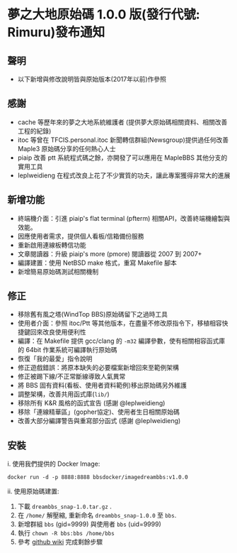 # 夢之大地原始碼 1.0.0 版(發行代號: Rimuru)發布通知

## 聲明

* 以下新增與修改說明皆與原始版本(2017年以前)作參照

## 感謝
* cache 等歷年來的夢之大地系統維護者 (提供夢大原始碼相關資料、相關改善工程的紀錄)
* itoc 等曾在 TFCIS.personal.itoc 新聞轉信群組(Newsgroup)提供過任何改善 Maple3 原始碼分享的任何熱心人士
* piaip 改善 ptt 系統程式碼之餘，亦開發了可以應用在 MapleBBS 其他分支的實用工具
* IepIweidieng 在程式改良上花了不少實質的功夫，讓此專案獲得非常大的進展

## 新增功能 
* 終端機介面：引進 piaip's flat terminal (pfterm) 相關API，改善終端機繪製與效能。
* 因應使用者需求，提供個人看板/信箱備份服務
* 重新啟用連線板轉信功能
* 文章閱讀器：升級 piaip's more (pmore) 閱讀器從 2007 到 2007+
* 編譯建置：使用 NetBSD make 格式，重寫 Makefile 腳本
* 新增簡易原始碼測試相關機制

## 修正
* 移除舊有風之塔(WindTop BBS)原始碼留下之過時工具
* 使用者介面：參照 itoc/Ptt 等其他版本，在盡量不修改原指令下，移植相容快捷鍵回來改良使用便利性
* 編譯：在 Makefile 提供 gcc/clang 的 `-m32` 編譯參數，使有相關相容函式庫的 64bit 作業系統可編譯執行原始碼
* 恢復「我的最愛」指令說明
* 修正遊戲錯誤：將原本缺失的必要檔案新增回來至範例架構
* 修正被踢下線/不正常斷線導致人氣異常
* 將 BBS 固有資料(看板、使用者資料範例)移出原始碼另外維護
* 調整架構，改善共用函式庫(`lib/`)
* 移除所有 K&R 風格的函式宣告 (感謝 @IepIweidieng)
* 移除「連線精華區」(gopher協定)、使用者生日相關原始碼
* 改善大部分編譯警告與重寫部分函式 (感謝 @IepIweidieng)

## 安裝

i. 使用我們提供的 Docker Image:
```
docker run -d -p 8888:8888 bbsdocker/imagedreambbs:v1.0.0
```

ii. 使用原始碼建置:

1. 下載 `dreambbs_snap-1.0.tar.gz` .
2. 在 `/home/` 解壓縮, 重新命名 `dreambbs_snap-1.0.0` 至 `bbs`.
3. 新增群組 `bbs` (gid=9999) 與使用者 `bbs` (uid=9999)
4. 執行 `chown -R bbs:bbs /home/bbs`
5. 參考 [github wiki](https://github.com/ccns/dreambbs/wiki/INSTALL) 完成剩餘步驟
